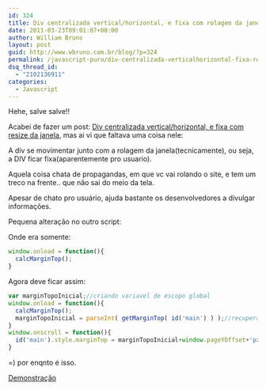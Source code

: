 ```yaml
---
id: 324
title: Div centralizada vertical/horizontal, e fixa com rolagem da janela
date: 2011-03-23T09:01:07+00:00
author: William Bruno
layout: post
guid: http://www.wbruno.com.br/blog/?p=324
permalink: /javascript-puro/div-centralizada-verticalhorizontal-fixa-rolagem-da-janela/
dsq_thread_id:
  - "2102136911"
categories:
  - Javascript
---
```

Hehe, salve salve!!

Acabei de fazer um post: [Div centralizada vertical/horizontal, e fixa com resize da janela](http://www.wbruno.com.br/2011/03/23/div-centralizada-verticalhorizontal-fixa-resize-janela/), mas ai vi que faltava uma coisa nele:

A div se movimentar junto com a rolagem da janela(tecnicamente), ou seja, a DIV ficar fixa(aparentemente pro usuario).
  
Aquela coisa chata de propagandas, em que vc vai rolando o site, e tem um treco na frente.. que não sai do meio da tela.
  
<!--more-->


  
Apesar de chato pro usuário, ajuda bastante os desenvolvedores a divulgar informações.
  
Pequena alteração no outro script:

Onde era somente:

``` js
window.onload = function(){
  calcMarginTop();
}
```

Agora deve ficar assim:

``` js
var marginTopoInicial;//criando variavel de escopo global
window.onload = function(){
  calcMarginTop();
  marginTopoInicial = parseInt( getMarginTop( id('main') ) );//recuperando o marginTop inicial
}
window.onscroll = function(){
  id('main').style.marginTop = marginTopoInicial+window.pageYOffset+'px';//levando em conta o scroll
}
```

=) por enqnto é isso.

<a href="http://www.wbruno.com.br/scripts/div-centralizada-fixed.html" target="_blank">Demonstração</a>